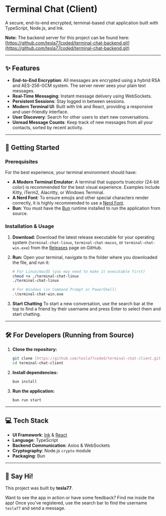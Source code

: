 # Terminal Chat (Client)

A secure, end-to-end encrypted, terminal-based chat application built with TypeScript, Node.js, and Ink.

**Note:** The backend server for this project can be found here: [https://github.com/tesla77coded/terminal-chat-backend.git](https://github.com/tesla77coded/terminal-chat-backend.git)


---

## ✨ Features

* **End-to-End Encryption**: All messages are encrypted using a hybrid RSA and AES-256-GCM system. The server never sees your plain text messages.
* **Real-Time Messaging**: Instant message delivery using WebSockets.
* **Persistent Sessions**: Stay logged in between sessions.
* **Modern Terminal UI**: Built with Ink and React, providing a responsive and user-friendly interface.
* **User Discovery**: Search for other users to start new conversations.
* **Unread Message Counts**: Keep track of new messages from all your contacts, sorted by recent activity.

---

## 🚀 Getting Started

### Prerequisites

For the best experience, your terminal environment should have:

* **A Modern Terminal Emulator**: A terminal that supports truecolor (24-bit color) is recommended for the best visual experience. Examples include Kitty, iTerm2, Alacritty, or Windows Terminal.
* **A Nerd Font**: To ensure emojis and other special characters render correctly, it is highly recommended to use a [Nerd Font](https://www.nerdfonts.com/).
* **Bun**: You must have the [Bun](https://bun.sh/) runtime installed to run the application from source.

### Installation & Usage

1.  **Download:**
    Download the latest release executable for your operating system (`terminal-chat-linux`, `terminal-chat-macos`, or `terminal-chat-win.exe`) from the [Releases](https://github.com/tesla77coded/terminal-chat-client/releases) page on GitHub.

2.  **Run:**
    Open your terminal, navigate to the folder where you downloaded the file, and run it:

    ```bash
    # For Linux/macOS (you may need to make it executable first)
    chmod +x ./terminal-chat-linux
    ./terminal-chat-linux

    # For Windows (in Command Prompt or PowerShell)
    .\terminal-chat-win.exe
    ```
3.  **Start Chatting**  To start a new conversation, use the search bar at the top to find a friend by their username and press Enter to select them and start chatting.
   
---

## 🛠️ For Developers (Running from Source)

1.  **Clone the repository:**
    ```bash
    git clone [https://github.com/tesla77coded/terminal-chat-client.git](https://github.com/tesla77coded/terminal-chat-client.git)
    cd terminal-chat-client
    ```

2.  **Install dependencies:**
    ```bash
    bun install
    ```

3.  **Run the application:**
    ```bash
    bun run start
    ```

---

## 💻 Tech Stack

* **UI Framework**: [Ink](https://github.com/vadimdemedes/ink) & [React](https://reactjs.org/)
* **Language**: TypeScript
* **Backend Communication**: Axios & WebSockets
* **Cryptography**: Node.js `crypto` module
* **Packaging**: Bun

---

## 👋 Say Hi!

This project was built by **tesla77**.

Want to see the app in action or have some feedback? Find me inside the app! Once you've registered, use the search bar to find the username `tesla77` and send a message.
